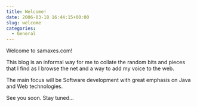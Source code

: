 ```yaml
---
title: Welcome!
date: 2006-03-18 16:44:15+00:00
slug: welcome
categories:
  - General
---
```


Welcome to samaxes.com!

This blog is an informal way for me to collate the random bits and pieces that I find as I browse the net and a way to add my voice to the web.

The main focus will be Software development with great emphasis on Java and Web technologies.

See you soon. Stay tuned…
